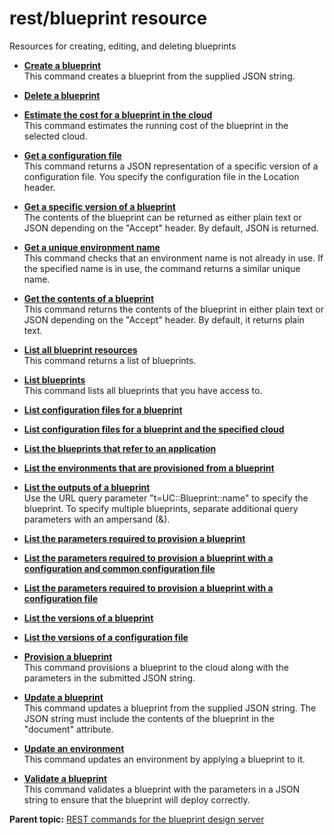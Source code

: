 # rest/blueprint resource

Resources for creating, editing, and deleting blueprints

-   **[Create a blueprint](../../com.ibm.edt.api.doc/topics/rest_blueprint__post.md)**  
This command creates a blueprint from the supplied JSON string.
-   **[Delete a blueprint](../../com.ibm.edt.api.doc/topics/rest_bpid_delete.md)**  

-   **[Estimate the cost for a blueprint in the cloud](../../com.ibm.edt.api.doc/topics/rest_bpid_cost_put.md)**  
This command estimates the running cost of the blueprint in the selected cloud.
-   **[Get a configuration file](../../com.ibm.edt.api.doc/topics/rest_bpid_confid_version_configurationversion_document_get.md)**  
This command returns a JSON representation of a specific version of a configuration file. You specify the configuration file in the Location header.
-   **[Get a specific version of a blueprint](../../com.ibm.edt.api.doc/topics/rest_bpid_version_blueprintversion_document_get.md)**  
The contents of the blueprint can be returned as either plain text or JSON depending on the "Accept" header. By default, JSON is returned.
-   **[Get a unique environment name](../../com.ibm.edt.api.doc/topics/rest_blueprint_environmentname_uniqueenvironmentname__get.md)**  
This command checks that an environment name is not already in use. If the specified name is in use, the command returns a similar unique name.
-   **[Get the contents of a blueprint](../../com.ibm.edt.api.doc/topics/rest_bpid_get.md)**  
This command returns the contents of the blueprint in either plain text or JSON depending on the "Accept" header. By default, it returns plain text.
-   **[List all blueprint resources](../../com.ibm.edt.api.doc/topics/rest_blueprint_resources_get.md)**  
This command returns a list of blueprints.
-   **[List blueprints](../../com.ibm.edt.api.doc/topics/rest_blueprint__get.md)**  
This command lists all blueprints that you have access to.
-   **[List configuration files for a blueprint](../../com.ibm.edt.api.doc/topics/rest_bpid_configuration_get.md)**  

-   **[List configuration files for a blueprint and the specified cloud](../../com.ibm.edt.api.doc/topics/rest_bpid_cloudprojid_configuration_get.md)**  

-   **[List the blueprints that refer to an application](../../com.ibm.edt.api.doc/topics/rest_blueprint__appid_appname_get.md)**  

-   **[List the environments that are provisioned from a blueprint](../../com.ibm.edt.api.doc/topics/rest_bpid_environments__get.md)**  

-   **[List the outputs of a blueprint](../../com.ibm.edt.api.doc/topics/rest_blueprint_outputs_get.md)**  
Use the URL query parameter "t=UC::Blueprint::name" to specify the blueprint. To specify multiple blueprints, separate additional query parameters with an ampersand \(&\).
-   **[List the parameters required to provision a blueprint](../../com.ibm.edt.api.doc/topics/rest_bpid_parameters_get.md)**  

-   **[List the parameters required to provision a blueprint with a configuration and common configuration file](../../com.ibm.edt.api.doc/topics/rest_bpid_confid_common_additionalconfigurationid_parameters_get.md)**  

-   **[List the parameters required to provision a blueprint with a configuration file](../../com.ibm.edt.api.doc/topics/rest_bpid_confid_parameters_get.md)**  

-   **[List the versions of a blueprint](../../com.ibm.edt.api.doc/topics/rest_bpid_version_get.md)**  

-   **[List the versions of a configuration file](../../com.ibm.edt.api.doc/topics/rest_bpid_confid_version_get.md)**  

-   **[Provision a blueprint](../../com.ibm.edt.api.doc/topics/rest_bpid_deploy_put.md)**  
This command provisions a blueprint to the cloud along with the parameters in the submitted JSON string.
-   **[Update a blueprint](../../com.ibm.edt.api.doc/topics/rest_bpid_put.md)**  
This command updates a blueprint from the supplied JSON string. The JSON string must include the contents of the blueprint in the "document" attribute.
-   **[Update an environment](../../com.ibm.edt.api.doc/topics/rest_bpid_envid_put.md)**  
This command updates an environment by applying a blueprint to it.
-   **[Validate a blueprint](../../com.ibm.edt.api.doc/topics/rest_bpid_validate_put.md)**  
This command validates a blueprint with the parameters in a JSON string to ensure that the blueprint will deploy correctly.

**Parent topic:** [REST commands for the blueprint design server](../../com.ibm.udeploy.reference.doc/topics/rest_api_ref_commands_edt.md)

